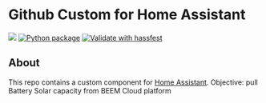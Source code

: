 # Github Custom for Home Assistant

[![](https://img.shields.io/github/license/cyril-cros/hacs-beem-cloud-solar-battery?style=for-the-badge)](LICENSE)
[![Python package](https://github.com/cyril-cros/hacs-beem-cloud-solar-battery/actions/workflows/pythonpackage.yaml/badge.svg?branch=main)](https://github.com/cyril-cros/hacs-beem-cloud-solar-battery/actions/workflows/pythonpackage.yaml)
[![Validate with hassfest](https://github.com/cyril-cros/hacs-beem-cloud-solar-battery/actions/workflows/hassfest.yaml/badge.svg?branch=main)](https://github.com/cyril-cros/hacs-beem-cloud-solar-battery/actions/workflows/hassfest.yaml)

## About

This repo contains a custom component for [Home Assistant](https://www.home-assistant.io).
Objective: pull Battery Solar capacity from BEEM Cloud platform
